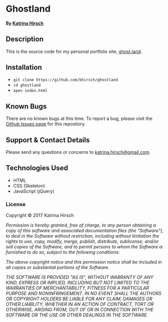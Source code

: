 # Ghostland

#### By [Katrina Hirsch](https://github.com/khirsch)

## Description

This is the source code for my personal portfolio site, [ghost.land](http://ghost.land/).

## Installation

* `git clone https://github.com/khirsch/ghostland`
* `cd ghostland`
* `open index.html`

## Known Bugs

There are no known bugs at this time. To report a bug, please visit the [Github Issues page](https://github.com/khirsch/ghostland/issues) for this repository.

## Support & Contact Details

Please send any questions or concerns to katrina.hirsch@gmail.com.

## Technologies Used

* HTML
* CSS (Skeleton)
* JavaScript (jQuery)

### License

Copyright &copy; 2017 Katrina Hirsch

_Permission is hereby granted, free of charge, to any person obtaining a copy of this software and associated documentation files (the "Software"), to deal in the Software without restriction, including without limitation the rights to use, copy, modify, merge, publish, distribute, sublicense, and/or sell copies of the Software, and to permit persons to whom the Software is furnished to do so, subject to the following conditions:_

_The above copyright notice and this permission notice shall be included in all copies or substantial portions of the Software._

_THE SOFTWARE IS PROVIDED "AS IS", WITHOUT WARRANTY OF ANY KIND, EXPRESS OR IMPLIED, INCLUDING BUT NOT LIMITED TO THE WARRANTIES OF MERCHANTABILITY, FITNESS FOR A PARTICULAR PURPOSE AND NONINFRINGEMENT. IN NO EVENT SHALL THE AUTHORS OR COPYRIGHT HOLDERS BE LIABLE FOR ANY CLAIM, DAMAGES OR OTHER LIABILITY, WHETHER IN AN ACTION OF CONTRACT, TORT OR OTHERWISE, ARISING FROM, OUT OF OR IN CONNECTION WITH THE SOFTWARE OR THE USE OR OTHER DEALINGS IN THE SOFTWARE._
